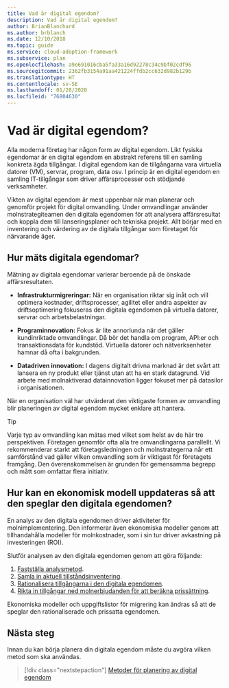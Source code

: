 ```yaml
---
title: Vad är digital egendom?
description: Vad är digital egendom?
author: BrianBlanchard
ms.author: brblanch
ms.date: 12/10/2018
ms.topic: guide
ms.service: cloud-adoption-framework
ms.subservice: plan
ms.openlocfilehash: a9e691016cba5fa33a16d92278c34c9bf02cdf96
ms.sourcegitcommit: 2362fb3154a91aa421224ffdb2cc632d982b129b
ms.translationtype: HT
ms.contentlocale: sv-SE
ms.lasthandoff: 01/28/2020
ms.locfileid: "76804630"
---
```

<!-- markdownlint-disable MD026 -->

# <a name="what-is-a-digital-estate"></a>Vad är digital egendom?

Alla moderna företag har någon form av digital egendom. Likt fysiska egendomar är en digital egendom en abstrakt referens till en samling konkreta ägda tillgångar. I digital egendom kan de tillgångarna vara virtuella datorer (VM), servrar, program, data osv. I princip är en digital egendom en samling IT-tillgångar som driver affärsprocesser och stödjande verksamheter.

Vikten av digital egendom är mest uppenbar när man planerar och genomför projekt för digital omvandling. Under omvandlingar använder molnstrategiteamen den digitala egendomen för att analysera affärsresultat och koppla dem till lanseringsplaner och tekniska projekt. Allt börjar med en inventering och värdering av de digitala tillgångar som företaget för närvarande äger.

## <a name="how-can-a-digital-estate-be-measured"></a>Hur mäts digitala egendomar?

Mätning av digitala egendomar varierar beroende på de önskade affärsresultaten.

- **Infrastrukturmigreringar:** När en organisation riktar sig inåt och vill optimera kostnader, driftsprocesser, agilitet eller andra aspekter av driftsoptimering fokuseras den digitala egendomen på virtuella datorer, servrar och arbetsbelastningar.

- **Programinnovation:** Fokus är lite annorlunda när det gäller kundinriktade omvandlingar. Då bör det handla om program, API:er och transaktionsdata för kundstöd. Virtuella datorer och nätverksenheter hamnar då ofta i bakgrunden.

- **Datadriven innovation:** I dagens digitalt drivna marknad är det svårt att lansera en ny produkt eller tjänst utan att ha en stark datagrund. Vid arbete med molnaktiverad datainnovation ligger fokuset mer på datasilor i organisationen.

När en organisation väl har utvärderat den viktigaste formen av omvandling blir planeringen av digital egendom mycket enklare att hantera.

> [!TIP]
> Varje typ av omvandling kan mätas med vilket som helst av de här tre perspektiven. Företagen genomför ofta alla tre omvandlingarna parallellt. Vi rekommenderar starkt att företagsledningen och molnstrategerna når ett samförstånd vad gäller vilken omvandling som är viktigast för företagets framgång. Den överenskommelsen är grunden för gemensamma begrepp och mått som omfattar flera initiativ.

## <a name="how-can-a-financial-model-be-updated-to-reflect-the-digital-estate"></a>Hur kan en ekonomisk modell uppdateras så att den speglar den digitala egendomen?

En analys av den digitala egendomen driver aktiviteter för molnimplementering. Den informerar även ekonomiska modeller genom att tillhandahålla modeller för molnkostnader, som i sin tur driver avkastning på investeringen (ROI).

Slutför analysen av den digitala egendomen genom att göra följande:

1. [Fastställa analysmetod](./approach.md).
1. [Samla in aktuell tillståndsinventering](./inventory.md).
1. [Rationalisera tillgångarna i den digitala egendomen](./rationalize.md).
1. [Rikta in tillgångar ned molnerbjudanden för att beräkna prissättning](./calculate.md).

Ekonomiska modeller och uppgiftslistor för migrering kan ändras så att de speglar den rationaliserade och prissatta egendomen.

## <a name="next-steps"></a>Nästa steg

Innan du kan börja planera din digitala egendom måste du avgöra vilken metod som ska användas.

> [!div class="nextstepaction"]
> [Metoder för planering av digital egendom](./approach.md)
